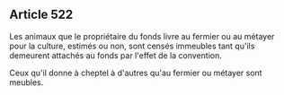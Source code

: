 Article 522
----
Les animaux que le propriétaire du fonds livre au fermier ou au métayer pour la
culture, estimés ou non, sont censés immeubles tant qu'ils demeurent attachés au
fonds par l'effet de la convention.

Ceux qu'il donne à cheptel à d'autres qu'au fermier ou métayer sont meubles.
